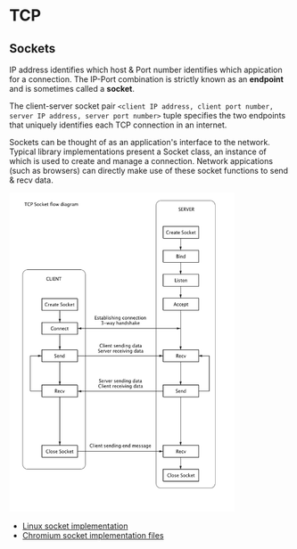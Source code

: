 # TCP

## Sockets
IP address identifies which host & Port number identifies which appication for a connection. 
The IP-Port combination is strictly known as an **endpoint** and is sometimes called a **socket**.

The client-server socket pair `<client IP address, client port number, server IP address, server port number>` tuple specifies the two endpoints that uniquely identifies each TCP connection in an internet. 

Sockets can be thought of as an application's interface to the network. Typical library implementations present a Socket class, an instance of which is used to create and manage a connection. Network appications (such as browsers) can directly make use of these socket functions to send & recv data.

<img src="./img/sockets_flow_diagram.jpg" alt="Socket flow diagram" width="80%" /> 

  - [Linux socket implementation](https://github.com/torvalds/linux/blob/master/net/socket.c)
  - [Chromium socket implementation files](https://github.com/nwjs/chromium.src/tree/a464d98d0f0ccef34bc0ce30be38a3c497c86c1a/net/socket)

